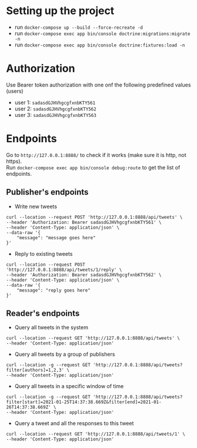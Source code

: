 # Setting up the project
* run `docker-compose up --build --force-recreate -d`
* run `docker-compose exec app bin/console doctrine:migrations:migrate -n`
* run `docker-compose exec app bin/console doctrine:fixtures:load -n`

# Authorization
Use Bearer token authorization with one onf the following predefined values (users)

* user 1: `sadasdGJHVhgcgfxnbKTY561`
* user 2: `sadasdGJHVhgcgfxnbKTY562`
* user 3: `sadasdGJHVhgcgfxnbKTY563`

# Endpoints
Go to `http://127.0.0.1:8888/` to check if it works (make sure it is http, not https).  
Run `docker-compose exec app bin/console debug:route` to get the list of endpoints.

## Publisher's endpoints
* Write new tweets
```
curl --location --request POST 'http://127.0.0.1:8888/api/tweets' \
--header 'Authorization: Bearer sadasdGJHVhgcgfxnbKTY561' \
--header 'Content-Type: application/json' \
--data-raw '{
    "message": "message goes here"
}'
```

* Reply to existing tweets
```
curl --location --request POST 'http://127.0.0.1:8888/api/tweets/1/reply' \
--header 'Authorization: Bearer sadasdGJHVhgcgfxnbKTY562' \
--header 'Content-Type: application/json' \
--data-raw '{
    "message": "reply goes here"
}'
```

## Reader's endpoints
* Query all tweets in the system
```
curl --location --request GET 'http://127.0.0.1:8888/api/tweets' \
--header 'Content-Type: application/json'
```

* Query all tweets by a group of publishers
```
curl --location -g --request GET 'http://127.0.0.1:8888/api/tweets?filter[authors]=1,2,3' \
--header 'Content-Type: application/json'
```

* Query all tweets in a specific window of time
```
curl --location -g --request GET 'http://127.0.0.1:8888/api/tweets?filter[start]=2021-01-25T14:37:38.669Z&filter[end]=2021-01-26T14:37:38.669Z' \
--header 'Content-Type: application/json'
```

* Query a tweet and all the responses to this tweet
```
curl --location --request GET 'http://127.0.0.1:8888/api/tweets/1' \
--header 'Content-Type: application/json'
```